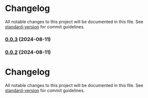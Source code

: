# Changelog

All notable changes to this project will be documented in this file. See [standard-version](https://github.com/conventional-changelog/standard-version) for commit guidelines.

### [0.0.3](https://github.com/SebastianLl28/express-template/compare/v0.0.2...v0.0.3) (2024-08-11)

### [0.0.2](https://github.com/SebastianLl28/express-template/compare/v0.0.1...v0.0.2) (2024-08-11)

# Changelog

All notable changes to this project will be documented in this file. See [standard-version](https://github.com/conventional-changelog/standard-version) for commit guidelines.
